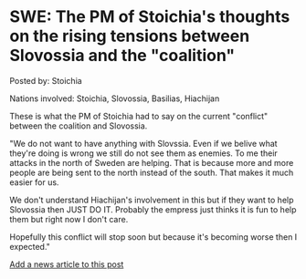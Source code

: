 # SWE: The PM of Stoichia's thoughts on the rising tensions between Slovossia and the "coalition"

Posted by: Stoichia

Nations involved: Stoichia, Slovossia, Basilias, Hiachijan

These is what the PM of Stoichia had to say on the current "conflict" between the coalition and Slovossia.

"We do not want to have anything with Slovssia. Even if we belive what they're doing is wrong we still do not see them as enemies. To me their attacks in the north of Sweden are helping. That is because more and more people are being sent to the north instead of the south. That makes it much easier for us.

We don't understand Hiachijan's involvement in this but if they want to help Slovossia then JUST DO IT. Probably the empress just thinks it is fun to help them but right now I don't care.

Hopefully this conflict will stop soon but because it's becoming worse then I expected."

[Add a news article to this post](http://solborg.xyz/rp/admin.php?event=2016-09-06_the-pm-of-stoichia's-thoughts-on-the-rising-tensions-between-slovossia-and-the-"coalition"-stoichia)

